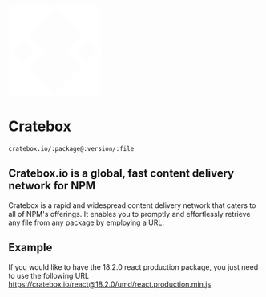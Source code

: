 ![Cratebox.io Logo](https://github.com/alexvcasillas/cratebox/blob/main/public/cratebox-logo.svg)

# Cratebox

```
cratebox.io/:package@:version/:file
```

## Cratebox.io is a global, fast content delivery network for NPM

Cratebox is a rapid and widespread content delivery network that caters to all of NPM's offerings. It enables you to promptly and effortlessly retrieve any file from any package by employing a URL.

## Example

If you would like to have the 18.2.0 react production package, you just need to use the following URL
https://cratebox.io/react@18.2.0/umd/react.production.min.js
